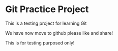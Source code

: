 # Git Practice Project

This is a testing project for learning Git


We have now move to github please like and share!




This is for testing purposed only!
